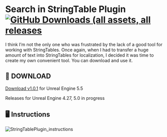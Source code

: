 # Search in StringTable Plugin [<img alt="GitHub Downloads (all assets, all releases" src="https://img.shields.io/github/downloads/gradient92/StringTableSearch_Plugin/total" />](https://github.com/gradient92/StringTableSearch_Plugin/releases)
I think I’m not the only one who was frustrated by the lack of a good tool for working with StringTables. Once again, when I had to transfer a huge amount of text into StringTables for localization, I decided it was time to create my own convenient tool. You can download and use it. 

## :floppy_disk: DOWNLOAD

[Download v1.0.1](https://github.com/gradient92/StringTableSearch_Plugin/releases/download/v1.0.1/StringTableSearchPlugin.zip) for Unreal Engine 5.5

Releases for Unreal Engine 4.27, 5.0 in progress

## :desktop_computer: Instructions
![StringTablePlugin_instructions](https://github.com/user-attachments/assets/4edbca0f-5cf1-4531-96b2-cbbc59958f4c)


